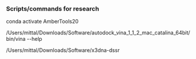 ### Scripts/commands for research

conda activate AmberTools20

/Users/mittal/Downloads/Software/autodock_vina_1_1_2_mac_catalina_64bit/bin/vina --help

/Users/mittal/Downloads/Software/x3dna-dssr
